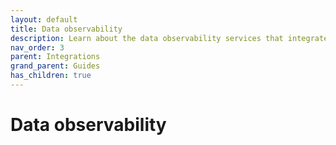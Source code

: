```yaml
---
layout: default
title: Data observability
description: Learn about the data observability services that integrate with Firebolt. 
nav_order: 3
parent: Integrations
grand_parent: Guides
has_children: true
---
```


# Data observability